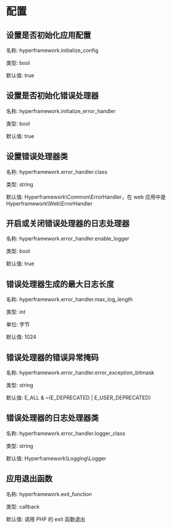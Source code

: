 # 配置

## 设置是否初始化应用配置
名称: hyperframework.initialize_config

类型: bool

默认值: true

## 设置是否初始化错误处理器
名称: hyperframework.initialize_error_handler

类型: bool

默认值: true

## 设置错误处理器类
名称: hyperframework.error_handler.class

类型: string

默认值: Hyperframework\Common\ErrorHandler，在 web 应用中是 Hyperframework\Web\ErrorHandler

## 开启或关闭错误处理器的日志处理器
名称: hyperframework.error_handler.enable_logger

类型: bool

默认值: true

## 错误处理器生成的最大日志长度

名称: hyperframework.error_handler.max_log_length

类型: int

单位: 字节

默认值: 1024

## 错误处理器的错误异常掩码
名称: hyperframework.error_handler.error_exception_bitmask

类型: string

默认值: E_ALL & ~(E_DEPRECATED | E_USER_DEPRECATED)

## 错误处理器的日志处理器类
名称: hyperframework.error_handler.logger_class

类型: string

默认值: Hyperframework\Logging\Logger

## 应用退出函数
名称: hyperframework.exit_function

类型: callback

默认值: 调用 PHP 的 exit 函数退出
